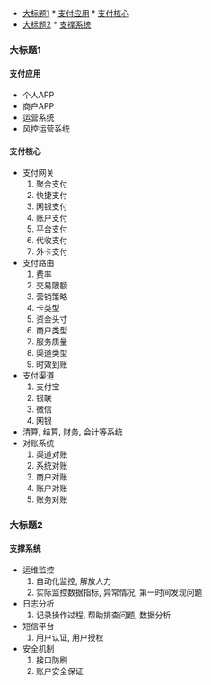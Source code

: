 
<!-- vim-markdown-toc GFM -->

* [大标题1](#大标题1)
        * [支付应用](#支付应用)
        * [支付核心](#支付核心)
* [大标题2](#大标题2)
        * [支撑系统](#支撑系统)

<!-- vim-markdown-toc -->

### 大标题1

#### 支付应用
- 个人APP
- 商户APP
- 运营系统 
- 风控运营系统 

#### 支付核心
- 支付网关
    1. 聚合支付
    2. 快捷支付
    3. 网银支付
    4. 账户支付
    5. 平台支付
    6. 代收支付
    7. 外卡支付
- 支付路由
    1. 费率
    2. 交易限额
    3. 营销策略
    4. 卡类型
    5. 资金头寸
    6. 商户类型
    7. 服务质量
    8. 渠道类型
    9. 时效到账
- 支付渠道
    1. 支付宝
    2. 银联
    3. 微信
    4. 网银
- 清算, 结算, 财务, 会计等系统
- 对账系统
    1. 渠道对账
    2. 系统对账
    3. 商户对账
    4. 账户对账
    5. 账务对账

### 大标题2

#### 支撑系统
- 运维监控
    1. 自动化监控, 解放人力
    2. 实际监控数据指标, 异常情况, 第一时间发现问题
- 日志分析
    1. 记录操作过程, 帮助排查问题, 数据分析
- 短信平台
    1. 用户认证, 用户授权
- 安全机制
    1. 接口防刷
    2. 账户安全保证

